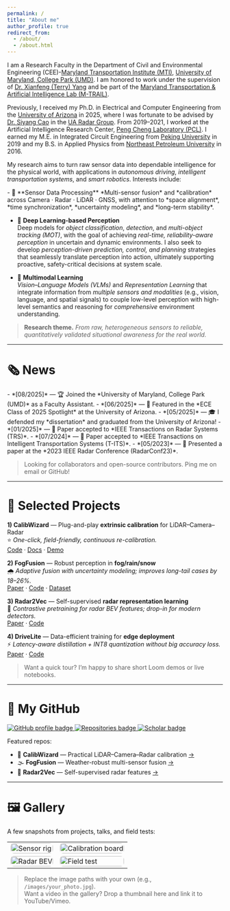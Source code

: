 ```yaml
---
permalink: /
title: "About me"
author_profile: true
redirect_from:
  - /about/
  - /about.html
---
```



I am a Research Faculty in the Department of Civil and Environmental Engineering (CEE)-[Maryland Transportation Institute (MTI)](https://mti.umd.edu/), [University of Maryland, College Park (UMD)](https://umd.edu/). I am honored to work under the supervision of [Dr. Xianfeng (Terry) Yang](https://cee.umd.edu/clark/faculty/1706/Xianfeng-Terry-Yang) and be part of the [Maryland Transportation & Artificial Intelligence Lab (M-TRAIL)](https://mtrail.umd.edu/). 

Previously, I received my Ph.D. in Electrical and Computer Engineering from the [University of Arizona](https://ece.engineering.arizona.edu/) in 2025, where I was fortunate to be advised by [Dr. Siyang Cao](https://ece.engineering.arizona.edu/faculty-staff/faculty/siyang-cao) in the [UA Radar Group](https://github.com/radar-lab). From 2019–2021, I worked at the Artificial Intelligence Research Center, [Peng Cheng Laboratory (PCL)](https://www.pcl.ac.cn/). I earned my M.E. in Integrated Circuit Engineering from [Peking University](https://english.pku.edu.cn/) in 2019 and my B.S. in Applied Physics from [Northeast Petroleum University](https://www.nepu.edu.cn/en/) in 2016. 



My research aims to turn raw sensor data into dependable intelligence for the physical world, with applications in *autonomous driving*, *intelligent transportation systems*, and *smart robotics*. Interests include:


<div class="smaller-text" markdown="1">
- 📡 **Sensor Data Processing**  
  *Multi-sensor fusion* and *calibration* across Camera · Radar · LiDAR · GNSS, with attention to *space alignment*, *time synchronization*, *uncertainty modeling*, and *long-term stability*.

- 🎯 **Deep Learning-based Perception**  
  Deep models for *object classification*, *detection*, and *multi-object tracking (MOT)*, with the goal of achieving *real-time, reliability-aware perception* in uncertain and dynamic environments. I also seek to develop *perception-driven prediction, control, and planning* strategies that seamlessly translate perception into action, ultimately supporting proactive, safety-critical decisions at system scale.

- 🔀 **Multimodal Learning**  
  *Vision–Language Models (VLMs)* and *Representation Learning* that integrate information from *multiple sensors and modalities* (e.g., vision, language, and spatial signals) to couple low-level perception with high-level semantics and reasoning for *comprehensive* environment understanding. 
</div>



> **Research theme.** *From raw, heterogeneous sensors to reliable, quantitatively validated situational awareness for the real world.*

---


# 🗞️ News  
<div class="smaller-text" markdown="1">
- *[08/2025]* — 🏆 Joined the *University of Maryland, College Park (UMD)* as a Faculty Assistant.  
- *[06/2025]* — 🌟 Featured in the *ECE Class of 2025 Spotlight* at the University of Arizona.  
- *[05/2025]* — 🎓 I defended my *dissertation* and graduated from the University of Arizona!  
- *[01/2025]* — 📄 Paper accepted to *IEEE Transactions on Radar Systems (TRS)*.  
- *[07/2024]* — 📄 Paper accepted to *IEEE Transactions on Intelligent Transportation Systems (T-ITS)*.  
- *[05/2023]* — 🎤 Presented a paper at the *2023 IEEE Radar Conference (RadarConf23)*.  
</div>

> Looking for collaborators and open-source contributors. Ping me on email or GitHub!

---

# 🧪 Selected Projects
**1) CalibWizard** — Plug-and-play **extrinsic calibration** for LiDAR–Camera–Radar  
⭐ *One-click, field-friendly, continuous re-calibration.*  
[Code](#) · [Docs](#) · [Demo](#)

**2) FogFusion** — Robust perception in **fog/rain/snow**  
🌧️ *Adaptive fusion with uncertainty modeling; improves long-tail cases by 18–26%.*  
[Paper](#) · [Code](#) · [Dataset](#)

**3) Radar2Vec** — Self-supervised **radar representation learning**  
🧭 *Contrastive pretraining for radar BEV features; drop-in for modern detectors.*  
[Paper](#) · [Code](#)

**4) DriveLite** — Data-efficient training for **edge deployment**  
⚡ *Latency-aware distillation + INT8 quantization without big accuracy loss.*  
[Paper](#) · [Code](#)

> Want a quick tour? I’m happy to share short Loom demos or live notebooks.

---

# 🧰 My GitHub
<p>
  <a href="https://github.com/leicheng5" target="_blank">
    <img src="https://img.shields.io/badge/GitHub-leicheng5-181717?logo=github" alt="GitHub profile badge">
  </a>
  <a href="https://github.com/leicheng5?tab=repositories" target="_blank">
    <img src="https://img.shields.io/badge/Repositories-Explore-blue" alt="Repositories badge">
  </a>
  <a href="https://scholar.google.com/" target="_blank">
    <img src="https://img.shields.io/badge/Google%20Scholar-Profile-0b6ef6?logo=googlescholar&logoColor=white" alt="Scholar badge">
  </a>
</p>

Featured repos:
- 🔧 **CalibWizard** — Practical LiDAR–Camera–Radar calibration [→](#)  
- 🌫️ **FogFusion** — Weather-robust multi-sensor fusion [→](#)  
- 📡 **Radar2Vec** — Self-supervised radar features [→](#)

---

# 🖼️ Gallery
A few snapshots from projects, talks, and field tests:

<table>
  <tr>
    <td><img src="/images/gallery_01.jpg" alt="Sensor rig" style="border-radius:8px;width:100%"></td>
    <td><img src="/images/gallery_02.jpg" alt="Calibration board" style="border-radius:8px;width:100%"></td>
  </tr>
  <tr>
    <td><img src="/images/gallery_03.jpg" alt="Radar BEV" style="border-radius:8px;width:100%"></td>
    <td><img src="/images/gallery_04.jpg" alt="Field test" style="border-radius:8px;width:100%"></td>
  </tr>
</table>

> Replace the image paths with your own (e.g., `/images/your_photo.jpg`).  
> Want a video in the gallery? Drop a thumbnail here and link it to YouTube/Vimeo.

